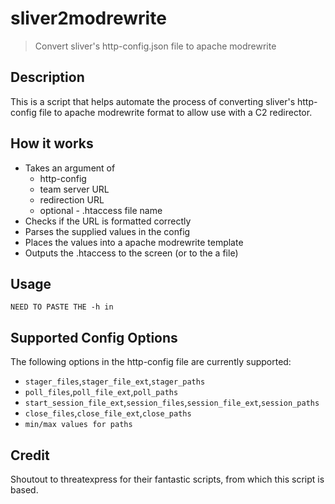 
# sliver2modrewrite
> Convert sliver's http-config.json file to apache modrewrite
## Description
This is a script that helps automate the process of converting sliver's http-config file to apache modrewrite format to allow use with a C2 redirector.
## How it works
* Takes an argument of
  * http-config
  * team server URL
  * redirection URL
  * optional - .htaccess file name
* Checks if the URL is formatted correctly
* Parses the supplied values in the config
* Places the values into a apache modrewrite template
* Outputs the .htaccess to the screen (or to the a file)
## Usage
```
NEED TO PASTE THE -h in
```
## Supported Config Options
The following options in the http-config file are currently supported:
* `stager_files`,`stager_file_ext`,`stager_paths`
* `poll_files`,`poll_file_ext`,`poll_paths`
* `start_session_file_ext`,`session_files`,`session_file_ext`,`session_paths`
* `close_files`,`close_file_ext`,`close_paths`
* `min/max values for paths` 
## Credit
Shoutout to threatexpress for their fantastic scripts, from which this script is based.

